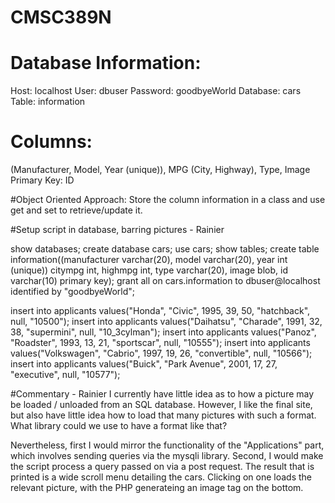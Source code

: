 # CMSC389N

# Database Information:
 Host: localhost
 User: dbuser
 Password: goodbyeWorld
 Database: cars
 Table: information
 
# Columns:

(Manufacturer, Model, Year (unique)), MPG (City, Highway), Type, Image
Primary Key: ID

#Object Oriented Approach:
Store the column information in a class and use get and set to retrieve/update it.

#Setup script in database, barring pictures - Rainier

show databases;
create database cars;
use cars;
show tables;
create table information((manufacturer varchar(20), model varchar(20), year int (unique))
	citympg int, highmpg int, type varchar(20), image blob, id varchar(10) primary key);
grant all on cars.information to dbuser@localhost identified by "goodbyeWorld";

insert into applicants values("Honda", "Civic", 1995, 39,
	50, "hatchback", null, "10500");
insert into applicants values("Daihatsu", "Charade", 1991, 32,
	38, "supermini", null, "10_3cylman");
insert into applicants values("Panoz", "Roadster", 1993, 13,
	21, "sportscar", null, "10555");
insert into applicants values("Volkswagen", "Cabrio", 1997, 19,
	26, "convertible", null, "10566");
insert into applicants values("Buick", "Park Avenue", 2001, 17,
	27, "executive", null, "10577");

#Commentary - Rainier
I currently have little idea as to how a picture may be loaded / unloaded from an SQL database.
However, I like the final site, but also have little idea how to load that many pictures with such a format.
What library could we use to have a format like that?

Nevertheless, first I would mirror the functionality of the "Applications" part, which involves sending queries via the mysqli library. Second, I would make the script process a query passed on via a post request. The result that is printed is a wide scroll menu detailing the cars. Clicking on one loads the relevant picture, with the PHP generateing an image tag on the bottom.
